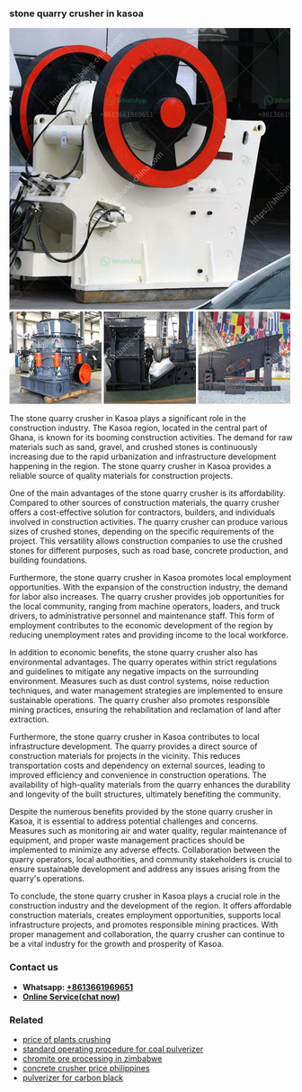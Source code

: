 <h3>stone quarry crusher in kasoa</h3><img src='1706754295.jpg' alt=''><p>The stone quarry crusher in Kasoa plays a significant role in the construction industry. The Kasoa region, located in the central part of Ghana, is known for its booming construction activities. The demand for raw materials such as sand, gravel, and crushed stones is continuously increasing due to the rapid urbanization and infrastructure development happening in the region. The stone quarry crusher in Kasoa provides a reliable source of quality materials for construction projects.</p><p>One of the main advantages of the stone quarry crusher is its affordability. Compared to other sources of construction materials, the quarry crusher offers a cost-effective solution for contractors, builders, and individuals involved in construction activities. The quarry crusher can produce various sizes of crushed stones, depending on the specific requirements of the project. This versatility allows construction companies to use the crushed stones for different purposes, such as road base, concrete production, and building foundations.</p><p>Furthermore, the stone quarry crusher in Kasoa promotes local employment opportunities. With the expansion of the construction industry, the demand for labor also increases. The quarry crusher provides job opportunities for the local community, ranging from machine operators, loaders, and truck drivers, to administrative personnel and maintenance staff. This form of employment contributes to the economic development of the region by reducing unemployment rates and providing income to the local workforce.</p><p>In addition to economic benefits, the stone quarry crusher also has environmental advantages. The quarry operates within strict regulations and guidelines to mitigate any negative impacts on the surrounding environment. Measures such as dust control systems, noise reduction techniques, and water management strategies are implemented to ensure sustainable operations. The quarry crusher also promotes responsible mining practices, ensuring the rehabilitation and reclamation of land after extraction.</p><p>Furthermore, the stone quarry crusher in Kasoa contributes to local infrastructure development. The quarry provides a direct source of construction materials for projects in the vicinity. This reduces transportation costs and dependency on external sources, leading to improved efficiency and convenience in construction operations. The availability of high-quality materials from the quarry enhances the durability and longevity of the built structures, ultimately benefiting the community.</p><p>Despite the numerous benefits provided by the stone quarry crusher in Kasoa, it is essential to address potential challenges and concerns. Measures such as monitoring air and water quality, regular maintenance of equipment, and proper waste management practices should be implemented to minimize any adverse effects. Collaboration between the quarry operators, local authorities, and community stakeholders is crucial to ensure sustainable development and address any issues arising from the quarry's operations.</p><p>To conclude, the stone quarry crusher in Kasoa plays a crucial role in the construction industry and the development of the region. It offers affordable construction materials, creates employment opportunities, supports local infrastructure projects, and promotes responsible mining practices. With proper management and collaboration, the quarry crusher can continue to be a vital industry for the growth and prosperity of Kasoa.</p><h3>Contact us</h3><ul><li><strong>Whatsapp:&nbsp;<a href="https://wa.me/8613661969651">+8613661969651</a></strong></li><li><a href="https://swt.shibang-china.com/?git&amp;zhl&amp;stone quarry crusher in kasoa"><strong>Online Service(chat now)</strong></a></li></ul><h3>Related</h3><ul><li><a href='price of plants crushing.md'>price of plants crushing</a></li><li><a href='standard operating procedure for coal pulverizer.md'>standard operating procedure for coal pulverizer</a></li><li><a href='chromite ore processing in zimbabwe.md'>chromite ore processing in zimbabwe</a></li><li><a href='concrete crusher price philippines.md'>concrete crusher price philippines</a></li><li><a href='pulverizer for carbon black.md'>pulverizer for carbon black</a></li></ul>